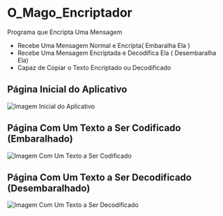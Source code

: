 # O_Mago_Encriptador
 
 Programa que Encripta Uma Mensagem

 - Recebe Uma Mensagem Normal e Encripta( Embaralha Ela )
 - Recebe Uma Mensagem Encriptada e Decodifica Ela ( Desembaralha Ela)
 - Capaz de Copiar o Texto Encriptado ou Decodificado

## Página Inicial do Aplicativo
![Imagem Inicial do Aplicativo](imagem1.jpg)

## Página Com Um Texto a Ser Codificado (Embaralhado)
![Imagem Com Um Texto a Ser Codificado](imagem2.jpg)

## Página Com Um Texto a Ser Decodificado (Desembaralhado)
![Imagem Com Um Texto a Ser Decodificado](imagem1.jpg)
